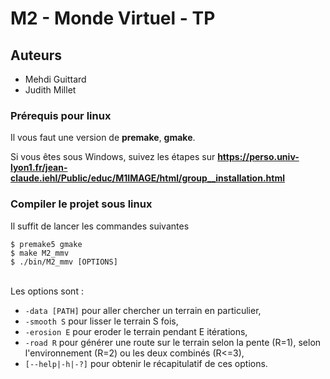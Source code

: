 # M2 - Monde Virtuel - TP

## Auteurs
* Mehdi Guittard
* Judith Millet

### Prérequis pour linux
Il vous faut une version de **premake**, **gmake**.

Si vous êtes sous Windows, suivez les étapes sur **https://perso.univ-lyon1.fr/jean-claude.iehl/Public/educ/M1IMAGE/html/group__installation.html**

### Compiler le projet sous linux

Il suffit de lancer les commandes suivantes
```
$ premake5 gmake
$ make M2_mmv
$ ./bin/M2_mmv [OPTIONS]
```
<br/>
Les options sont :

- ```-data [PATH]``` pour aller chercher un terrain en particulier,
- ```-smooth S``` pour lisser le terrain S fois,
- ```-erosion E``` pour eroder le terrain pendant E itérations,
- ```-road R``` pour générer une route sur le terrain selon la pente (R=1), selon l'environnement (R=2) ou les deux combinés (R<=3),
- ```[--help|-h|-?]``` pour obtenir le récapitulatif de ces options.
